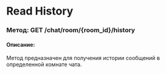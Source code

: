# Read History

### Метод: GET /chat/room/{room_id}/history

#### Описание:
Метод предназначен для получения истории сообщений в определенной комнате чата.

<api-endpoint openapi-path="../openapi.json" endpoint="/chat/room/{room_id}/history" method="get"/>